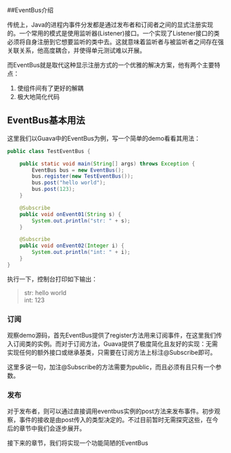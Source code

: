 ##EventBus介绍

传统上，Java的进程内事件分发都是通过发布者和订阅者之间的显式注册实现的。一个常用的模式是使用监听器(Listener)接口。一个实现了Listener接口的类必须将自身注册到它想要监听的类中去。这就意味着监听者与被监听者之间存在强关联关系，他高度耦合，并使得单元测试难以开展。

而EventBus就是取代这种显示注册方式的一个优雅的解决方案，他有两个主要特点：
1. 使组件间有了更好的解耦
2. 极大地简化代码


## EventBus基本用法

这里我们以Guava中的EventBus为例，写一个简单的demo看看其用法：

```java
public class TestEventBus {

    public static void main(String[] args) throws Exception {
        EventBus bus = new EventBus();
        bus.register(new TestEventBus());
        bus.post("hello world");
        bus.post(123);
    }

    @Subscribe
    public void onEvent01(String s) {
        System.out.println("str: " + s);
    }

    @Subscribe
    public void onEvent02(Integer i) {
        System.out.println("int: " + i);
    }
}
```

执行一下，控制台打印如下输出：

> str: hello world<br>
> int: 123

### 订阅

观察demo源码，首先EventBus提供了register方法用来订阅事件，在这里我们传入订阅类的实例。而对于订阅方法，Guava提供了极度简化且友好的实现：无需实现任何的额外接口或继承基类，只需要在订阅方法上标注@Subscribe即可。

这里多说一句，加注@Subscribe的方法需要为public，而且必须有且只有一个参数。

### 发布

对于发布者，则可以通过直接调用eventbus实例的post方法来发布事件。初步观察，事件的接收是由post传入的类型决定的。不过目前暂时无需探究这些，在今后的章节中我们会逐步展开。

接下来的章节，我们将实现一个功能简陋的EventBus

